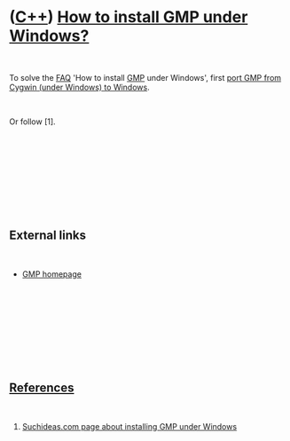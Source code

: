 
 

 

 

 

 

([C++](Cpp.md)) [How to install GMP under Windows?](CppGmpInstallWindows.md)
==============================================================================

 

To solve the [FAQ](CppFaq.md) 'How to install [GMP](CppGmp.md) under
Windows', first [port GMP from Cygwin (under Windows) to
Windows](CppGmpPortCygwinToWindows.md).

 

Or follow \[1\].

 

 

 

 

 

External links
--------------

 

-   [GMP homepage](http://www.gmplib.org)

 

 

 

 

 

[References](CppReferences.md)
-------------------------------

 

1.  [Suchideas.com page about installing GMP under
    Windows](http://suchideas.com/journal/2007/07/installing-gmp-on-windows)

 

 

 

 

 

 

